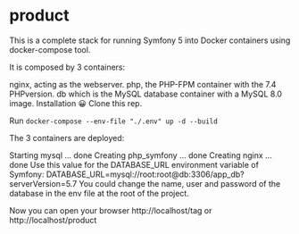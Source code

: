 # product

This is a complete stack for running Symfony 5 into Docker containers using docker-compose tool.

It is composed by 3 containers:

nginx, acting as the webserver.
php, the PHP-FPM container with the 7.4 PHPversion.
db which is the MySQL database container with a MySQL 8.0 image.
Installation
😀 Clone this rep.

Run `docker-compose --env-file "./.env" up -d --build`

The 3 containers are deployed:

Starting mysql       ... done
Creating php_symfony ... done
Creating nginx       ... done
Use this value for the DATABASE_URL environment variable of Symfony:
DATABASE_URL=mysql://root:root@db:3306/app_db?serverVersion=5.7
You could change the name, user and password of the database in the env file at the root of the project.


Now you can open your browser http://localhost/tag or http://localhost/product
